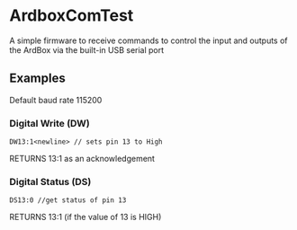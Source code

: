 # ArdboxComTest
A simple firmware to receive commands to control the input and outputs of the ArdBox via the built-in USB serial port
## Examples
Default baud rate 115200
### Digital Write (DW)
```
DW13:1<newline> // sets pin 13 to High
``` 
RETURNS 13:1 as an acknowledgement
### Digital Status (DS)
```
DS13:0 //get status of pin 13
```
RETURNS 13:1 (if the value of 13 is HIGH)


